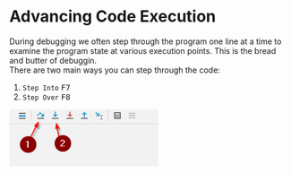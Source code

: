 ﻿# Advancing Code Execution

During debugging we often step through the program one line at a time to examine the program state at various execution points. This is the bread and butter of debuggin.\
There are two main ways you can step through the code:

1) `Step Into` <kbd>F7</kbd>
2) `Step Over` <kbd>F8</kbd>

![](StepButtons.png)